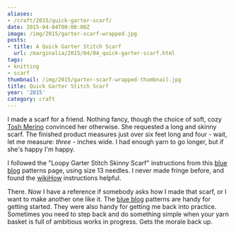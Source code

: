 ```yaml
---
aliases:
- /craft/2015/quick-garter-scarf/
date: 2015-04-04T00:00:00Z
image: /img/2015/garter-scarf-wrapped.jpg
posts:
- title: A Quick Garter Stitch Scarf
  url: /marginalia/2015/04/04_quick-garter-scarf.html
tags:
- knitting
- scarf
thumbnail: /img/2015/garter-scarf-wrapped-thumbnail.jpg
title: Quick Garter Stitch Scarf
year: '2015'
category: craft
---
```

[wikiHow]: http://www.wikihow.com/Add-Fringe-to-a-Crochet-or-Knit-Project
[blue blog]: http://alison.knitsmiths.us/pattern_beginners_scarves.html
[Tosh Merino]: http://madelinetosh.com/store/index.php/yarns/tosh-merino.html
I made a scarf for a friend. Nothing fancy, though the choice of soft, cozy [Tosh Merino][] convinced her
otherwise. She requested a long and skinny scarf. The finished product measures just over six feet long and
four - wait, let me measure: *three* -  inches
wide. I had enough yarn to go longer, but if she's happy I'm happy.
<!-- TEASER_END -->

I followed the "Loopy Garter Stitch Skinny Scarf" instructions from this [blue blog][] patterns page, using
size 13 needles. I never made fringe before, and found the [wikiHow][] instructions helpful.

There. Now I have a reference if somebody asks how I made that scarf, or I want to make another one like
it. The [blue blog][] patterns are handy for getting started. They were also handy for getting me back into
practice. Sometimes you need to step back and do something simple when your yarn basket is full of ambitious
works in progress. Gets the morale back up.


